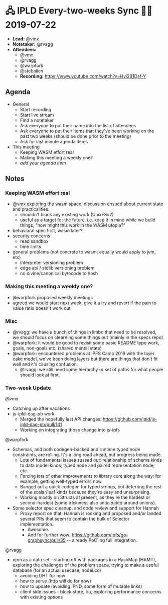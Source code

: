 # 🖧 IPLD Every-two-weeks Sync 🙌🏽 2019-07-22

- **Lead:** @vmx
- **Notetaker:** @rvagg
- **Attendees:**
  - @vmx
   - @rvagg
   - @warpfork
   - @stebalien
  - **Recording:** https://www.youtube.com/watch?v=Hyl2B1Dsf-Y


## Agenda

- General
  - Start recording
  - Start live stream
  - Find a notetaker
  - Ask everyone to put their name into the list of attendees
  - Ask everyone to put their items that they've been working on the past two weeks (should be done prior to the meeting)
  - Ask for last minute agenda items
- This meeting
  - Keeping WASM effort real
  - Making this meeting a weekly one?
  - _add your agenda item_


## Notes

<!-- After each call, the notetaker submits a PR to https://github.com/ipld/team-mgmt to store the notes on the meeting-notes folder -->

### Keeping WASM effort real

- @vmx exploring the wasm space, discussion ensued about current state and practicalities:
  - shouldn't block any existing work (UnixFSv2)
  - useful as a target for the future, i.e. keep it in mind while we build things, "how might this work in the WASM utopia?"
- behavioral spec first, wasm later?
- security concerns
  - read sandbox
  - time limits
- general problems (not concrete to wasm; equally would apply to jvm, etc)
  - interpreter versioning problem
  - edge api / stdlib versioning problem
  - no divine/canonical bytecode to hash


### Making this meeting a weekly one?

- @warpfork proposed weekly meetings
- agreed we would start next week, give it a try and revert if the pain to value ratio doesn't work out


### Misc

- @rvagg: we have a bunch of things in limbo that need to be resolved, we should focus on clearning some things out (mainly in the specs repo)
- @warpfork: it would be good to revisit some basic README type work, goals, non-goals etc. (shared mental state)
- @warpfork: encountered problems at IPFS Camp 2019 with the layer cake model, we've been doing layers but there are things that don't fit well and it's causing confusion.
  - @rvagg: we still need some hierarchy or set of paths for what people should look at first.


### Two-week Update

@vmx
 - Catching up after vacations
 - js-ipld-dag-pb work.
    - Merged the hopefully last API changes: https://github.com/ipld/js-ipld-dag-pb/pull/141
    - Working on integrating those change into js-ipfs

@warpfork
 - Schemas, and both codegen-backed and runtime typed node constraints, are rolling.  It's a long road ahead, but progress being made.
   - Lots of fundamental issues sussed out: relationship of schema kinds to data model kinds; typed node and paired representation node; etc.
   - Forcing lots of other improvements to library core along the way: for example, getting well-typed errors now.
   - Banged out a quick codegen for typed strings, but deferring the rest of the scalar/leaf kinds because they're easy and unsurprising.
   - Working mostly on Structs at present, as they're the hardest or second-hardest (some trickiness also anticipated around unions).
 - Some selector spec cleanup, and code review and support for Hannah
   - Proxy report on that: Hannah is rocking and proposed and/or landed several PRs that seem to contain the bulk of Selector implementation.
     - Awesome.
     - And for further wow: https://github.com/ipfs/go-graphsync/pull/35 -- already PoC'ing full integration.

@rvagg
 - npm as a data set - starting off with packages in a HashMap (HAMT), exploring the challenges of the problem space, trying to make a useful database (for an actual usecase, nodei.co)
   - avoiding DHT for now
   - how to serve (http will do for now)
   - how to update (avoiding IPND, some form of mutable links)
   - client side issues - block store, lru, exploring performance concerns with existing options
